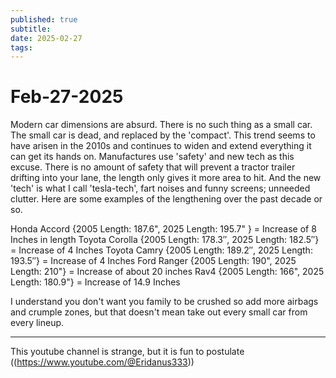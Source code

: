 ```yaml
---
published: true
subtitle: 
date: 2025-02-27
tags: 
---
```


# Feb-27-2025

Modern car dimensions are absurd. There is no such thing as a small car. The small car is dead, and replaced by the 'compact'. This trend seems to have arisen in the 2010s and continues to widen and extend everything it can get its hands on. Manufactures use 'safety' and new tech as this excuse. There is no amount of safety that will prevent a tractor trailer drifting into your lane, the length only gives it more area to hit. And the new 'tech' is what I call 'tesla-tech', fart noises and funny screens; unneeded clutter. Here are some examples of the lengthening over the past decade or so.

Honda Accord {2005 Length: 187.6", 2025 Length: 195.7" } = Increase of 8 Inches in length
Toyota Corolla {2005 Length: 178.3″, 2025 Length: 182.5″} = Increase of 4 Inches
Toyota Camry {2005 Length: 189.2″, 2025 Length: 193.5″} = Increase of 4 Inches
Ford Ranger {2005 Length: 190", 2025 Length: 210"} = Increase of about 20 inches
Rav4 {2005 Length: 166", 2025 Length: 180.9"} = Increase of 14.9 Inches


I understand you don't want you family to be crushed so add more airbags and crumple zones, but that doesn't mean take out every small car from every lineup.

---

This youtube channel is strange, but it is fun to postulate ((https://www.youtube.com/@Eridanus333))





